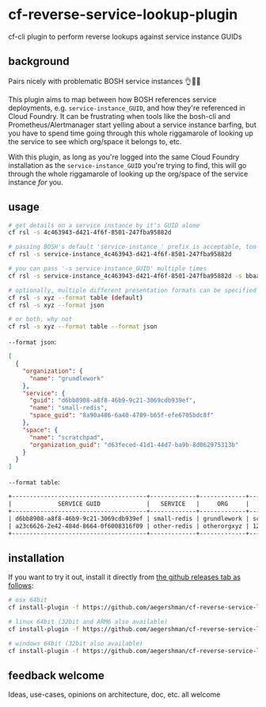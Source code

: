 # cf-reverse-service-lookup-plugin

cf-cli plugin to perform reverse lookups against service instance GUIDs

## background

Pairs nicely with problematic BOSH service instances 👌👩‍🍳

This plugin aims to map between how BOSH references service deployments, e.g. `service-instance_GUID`, and how they're referenced in Cloud Foundry. It can be frustrating when tools like the bosh-cli and Prometheus/Alertmanager start yelling about a service instance barfing, but you have to spend time going through this whole riggamarole of looking up the service to see which org/space it belongs to, etc.

With this plugin, as long as you're logged into the same Cloud Foundry installation as the `service-instance_GUID` you're trying to find, this will go through the whole riggamarole of looking up the org/space of the service instance _for_ you.

## usage

```sh
# get details on a service instance by it's GUID alone
cf rsl -s 4c463943-d421-4f6f-8501-247fba95882d

# passing BOSH's default 'service-instance_' prefix is acceptable, too
cf rsl -s service-instance_4c463943-d421-4f6f-8501-247fba95882d

# you can pass '-s service-instance_GUID' multiple times
cf rsl -s service-instance_4c463943-d421-4f6f-8501-247fba95882d -s bbaa77df-52e7-4d6a-8c86-d07a7c93ab82

# optionally, multiple different presentation formats can be specified
cf rsl -s xyz --format table (default)
cf rsl -s xyz --format json

# or both, why not
cf rsl -s xyz --format table --format json
```

`--format json`:

```json
[
  {
    "organization": {
      "name": "grundlework"
    },
    "service": {
      "guid": "d6bb8908-a8f8-46b9-9c21-3069cdb939ef",
      "name": "small-redis",
      "space_guid": "8a90a486-6a40-4709-b65f-efe6705bdc8f"
    },
    "space": {
      "name": "scratchpad",
      "organization_guid": "d63feced-41d1-44d7-ba9b-8d062975313b"
    }
  }
]
```

`--format table`:

```txt
+--------------------------------------+-------------+-------------+------------+
|             SERVICE GUID             |   SERVICE   |     ORG     |   SPACE    |
+--------------------------------------+-------------+-------------+------------+
| d6bb8908-a8f8-46b9-9c21-3069cdb939ef | small-redis | grundlework | scratchpad |
| a23c6626-2e42-484d-8664-0f6008316f09 | other-redis | otherorgxyz | 123xyspace |
+--------------------------------------+-------------+-------------+------------+
```

## installation

If you want to try it out, install it directly from [the github releases tab as follows](https://github.com/aegershman/cf-reverse-service-lookup-plugin/releases):

```sh
# osx 64bit
cf install-plugin -f https://github.com/aegershman/cf-reverse-service-lookup-plugin/releases/download/0.5.0/cf-reverse-service-lookup-plugin-darwin

# linux 64bit (32bit and ARM6 also available)
cf install-plugin -f https://github.com/aegershman/cf-reverse-service-lookup-plugin/releases/download/0.5.0/cf-reverse-service-lookup-plugin-amd64

# windows 64bit (32bit also available)
cf install-plugin -f https://github.com/aegershman/cf-reverse-service-lookup-plugin/releases/download/0.5.0/cf-reverse-service-lookup-plugin-windows-amd64.exe
```

## feedback welcome

Ideas, use-cases, opinions on architecture, doc, etc. all welcome
